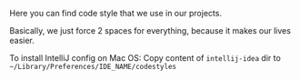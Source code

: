Here you can find code style that we use in our projects.

Basically, we just force 2 spaces for everything, because it makes our lives easier.

To install IntelliJ config on Mac OS: Copy content of `intellij-idea` dir to `~/Library/Preferences/IDE_NAME/codestyles`